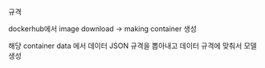 규격 

dockerhub에서 image download -> making container 생성 

해당 container data 에서 데이터 JSON 규격을 뽑아내고 데이터 규격에 맞춰서
모델 생성 
